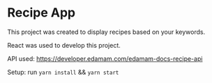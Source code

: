 # Recipe App

This project was created to display recipes based on your keywords.

React was used to develop this project.

API used: https://developer.edamam.com/edamam-docs-recipe-api

Setup: run `yarn install` && `yarn start`
